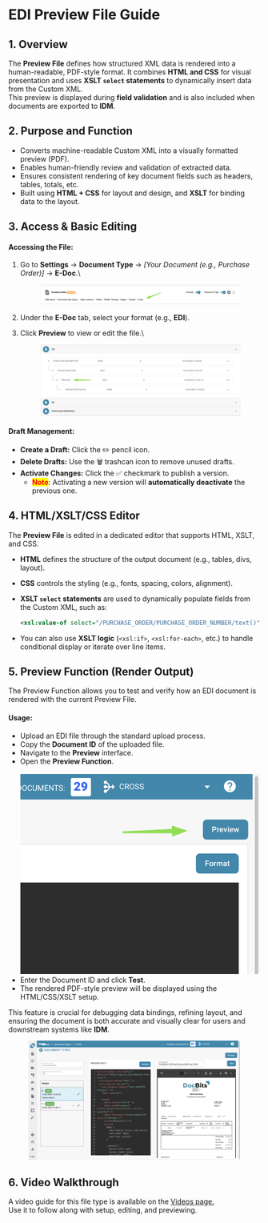 # EDI Preview File Guide

## 1. Overview

The **Preview File** defines how structured XML data is rendered into a human-readable, PDF-style format. It combines **HTML and CSS** for visual presentation and uses **XSLT `select` statements** to dynamically insert data from the Custom XML.\
This preview is displayed during **field validation** and is also included when documents are exported to **IDM**.

## 2. Purpose and Function

* Converts machine-readable Custom XML into a visually formatted preview (PDF).
* Enables human-friendly review and validation of extracted data.
* Ensures consistent rendering of key document fields such as headers, tables, totals, etc.
* Built using **HTML + CSS** for layout and design, and **XSLT** for binding data to the layout.

## 3. Access & Basic Editing

#### **Accessing the File:**

1.  Go to **Settings** → **Document Type** → _\[Your Document (e.g., Purchase Order)]_ → **E-Doc**.\


    <figure><img src="../../../../../../.gitbook/assets/image (3) (1).png" alt=""><figcaption></figcaption></figure>
2. Under the **E-Doc** tab, select your format (e.g., **EDI**).
3.  Click **Preview** to view or edit the file.\


    <figure><img src="../../../../../../.gitbook/assets/image (9).png" alt=""><figcaption></figcaption></figure>

#### **Draft Management:**

* **Create a Draft:** Click the ✏️ pencil icon.
* **Delete Drafts:** Use the 🗑️ trashcan icon to remove unused drafts.
* **Activate Changes:** Click the ✅ checkmark to publish a version.
  * <mark style="color:red;">**Note**</mark>: Activating a new version will **automatically deactivate** the previous one.

## 4. HTML/XSLT/CSS Editor

The **Preview File** is edited in a dedicated editor that supports HTML, XSLT, and CSS.

* **HTML** defines the structure of the output document (e.g., tables, divs, layout).
* **CSS** controls the styling (e.g., fonts, spacing, colors, alignment).
*   **XSLT `select` statements** are used to dynamically populate fields from the Custom XML, such as:

    ```xml
    <xsl:value-of select="/PURCHASE_ORDER/PURCHASE_ORDER_NUMBER/text()" />
    ```
* You can also use **XSLT logic** (`<xsl:if>`, `<xsl:for-each>`, etc.) to handle conditional display or iterate over line items.

## 5. Preview Function (Render Output)

The Preview Function allows you to test and verify how an EDI document is rendered with the current Preview File.

#### **Usage:**

* Upload an EDI file through the standard upload process.
* Copy the **Document ID** of the uploaded file.
* Navigate to the **Preview** interface.
* Open the **Preview Function**.\
  \
  ![](<../../../../../../.gitbook/assets/image (7).png>)
* Enter the Document ID and click **Test**.
*   The rendered PDF-style preview will be displayed using the HTML/CSS/XSLT setup.



This feature is crucial for debugging data bindings, refining layout, and ensuring the document is both accurate and visually clear for users and downstream systems like **IDM**.

<figure><img src="../../../../../../.gitbook/assets/image (10).png" alt=""><figcaption></figcaption></figure>

## 6. Video Walkthrough

A video guide for this file type is available on the  [Videos page.](edi-videos.md)\
Use it to follow along with setup, editing, and previewing.
